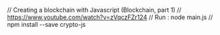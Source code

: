 // Creating a blockchain with Javascript (Blockchain, part 1)
// https://www.youtube.com/watch?v=zVqczFZr124
// Run : node main.js
// npm install --save crypto-js

